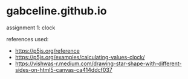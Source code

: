 # gabceline.github.io
assignment 1: clock

references used: 
- https://p5js.org/reference
- https://p5js.org/examples/calculating-values-clock/
- https://vishwas-r.medium.com/drawing-star-shape-with-different-sides-on-html5-canvas-ca414ddcf037
